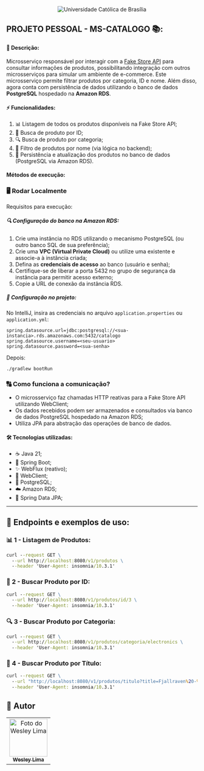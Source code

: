 <p align="center">
  <img src="https://iili.io/3FFO5cF.png" alt="Universidade Católica de Brasília">
</p>

## PROJETO PESSOAL - MS-CATALOGO 📚:

#### 📖 Descrição:
Microsserviço responsável por interagir com a [Fake Store API](https://fakestoreapi.com/) para consultar informações de produtos, possibilitando integração com outros microsserviços para simular um ambiente de e-commerce. Este microsserviço permite filtrar produtos por categoria, ID e nome. Além disso, agora conta com persistência de dados utilizando o banco de dados **PostgreSQL** hospedado na **Amazon RDS**.

#### ⚡ Funcionalidades:
1. 📊 Listagem de todos os produtos disponíveis na Fake Store API;
2. 🔖 Busca de produto por ID;
3. 🔍 Busca de produto por categoria;
4. 🔎 Filtro de produtos por nome (via lógica no backend);
5. 📂 Persistência e atualização dos produtos no banco de dados (PostgreSQL via Amazon RDS).

#### Métodos de execução:

### 🖥️ **Rodar Localmente**
Requisitos para execução:

##### 🔍 Configuração do banco na Amazon RDS:

1. Crie uma instância no RDS utilizando o mecanismo PostgreSQL (ou outro banco SQL de sua preferência);
2. Crie uma **VPC (Virtual Private Cloud)** ou utilize uma existente e associe-a à instância criada;
3. Defina as **credenciais de acesso** ao banco (usuário e senha);
4. Certifique-se de liberar a porta 5432 no grupo de segurança da instância para permitir acesso externo;
5. Copie a URL de conexão da instância RDS.

##### 📁 Configuração no projeto:
No IntelliJ, insira as credenciais no arquivo `application.properties` ou `application.yml`:

```properties
spring.datasource.url=jdbc:postgresql://<sua-instancia>.rds.amazonaws.com:5432/catalogo
spring.datasource.username=<seu-usuario>
spring.datasource.password=<sua-senha>
```

Depois:
```sh
./gradlew bootRun
```

### 🔠 Como funciona a comunicação?
- O microsserviço faz chamadas HTTP reativas para a Fake Store API utilizando WebClient;
- Os dados recebidos podem ser armazenados e consultados via banco de dados PostgreSQL hospedado na Amazon RDS;
- Utiliza JPA para abstração das operações de banco de dados.

#### 🛠️ Tecnologias utilizadas:
- ☕ Java 21;
- 🍃 Spring Boot;
- ✨ WebFlux (reativo);
- 🤖 WebClient;
- 📂 PostgreSQL;
- ☁️ Amazon RDS;
- 📆 Spring Data JPA;

---

## 📌 Endpoints e exemplos de uso:

### 📊 1 - Listagem de Produtos:
```cmd
curl --request GET \
  --url http://localhost:8080/v1/produtos \
  --header 'User-Agent: insomnia/10.3.1'
```

### 🔖 2 - Buscar Produto por ID:
```cmd
curl --request GET \
  --url http://localhost:8080/v1/produtos/id/3 \
  --header 'User-Agent: insomnia/10.3.1'
```

### 🔍 3 - Buscar Produto por Categoria:
```cmd
curl --request GET \
  --url http://localhost:8080/v1/produtos/categoria/electronics \
  --header 'User-Agent: insomnia/10.3.1'
```

### 🔎 4 - Buscar Produto por Título:
```cmd
curl --request GET \
  --url "http://localhost:8080/v1/produtos/titulo?title=Fjallraven%20-%20Foldsack%20No.%201" \
  --header 'User-Agent: insomnia/10.3.1'
```

## 🚚 Autor

<table>
  <tr>
    <td align="center">
      <a href="https://www.linkedin.com/in/wesley-lima-244405251/" title="Wesley Lima">
        <img src="https://media.licdn.com/dms/image/v2/D4D03AQEVAsL2UL6A0w/profile-displayphoto-shrink_400_400/profile-displayphoto-shrink_400_400/0/1721323972268?e=1746662400&v=beta&t=4_2RDPgz5FqJ2G-yRQk3y0vWMVRpSeAPKMAO7IOFXeE" width="100px;" alt="Foto do Wesley Lima"/><br>
        <sub>
          <b>Wesley Lima</b>
        </sub>
      </a>
    </td>
  </tr>
</table>

